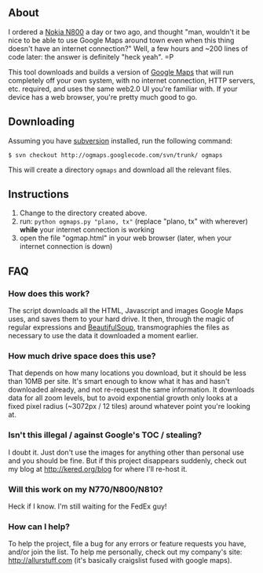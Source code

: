 ## About ##
I ordered a [Nokia N800](http://en.wikipedia.org/wiki/Nokia_N800) a day or two ago, and thought "man, wouldn't it be nice to be able to use Google Maps around town even when this thing doesn't have an internet connection?"  Well, a few hours and ~200 lines of code later: the answer is definitely "heck yeah".  =P

This tool downloads and builds a version of [Google Maps](http://maps.google.com/) that will run completely off your own system, with no internet connection, HTTP servers, etc. required, and uses the same web2.0 UI you're familiar with.  If your device has a web browser, you're pretty much good to go.

## Downloading ##
Assuming you have [subversion](http://subversion.tigris.org/) installed, run the following command:
```
$ svn checkout http://ogmaps.googlecode.com/svn/trunk/ ogmaps
```
This will create a directory `ogmaps` and download all the relevant files.

## Instructions ##
  1. Change to the directory created above.
  1. run: `python ogmaps.py "plano, tx"` (replace "plano, tx" with wherever) **while** your internet connection is working
  1. open the file "ogmap.html" in your web browser (later, when your internet connection is down)

## FAQ ##

### How does this work? ###
The script downloads all the HTML, Javascript and images Google Maps uses, and saves them to your hard drive.  It then, through the magic of regular expressions and [BeautifulSoup](http://www.crummy.com/software/BeautifulSoup/), transmographies the files as necessary to use the data it downloaded a moment earlier.

### How much drive space does this use? ###
That depends on how many locations you download, but it should be less than 10MB per site.  It's smart enough to know what it has and hasn't downloaded already, and not re-request the same information.  It downloads data for all zoom levels, but to avoid exponential growth only looks at a fixed pixel radius (~3072px / 12 tiles) around whatever point you're looking at.

### Isn't this illegal / against Google's TOC / stealing? ###
I doubt it.  Just don't use the images for anything other than personal use and you should be fine.  But if this project disappears suddenly, check out my blog at http://kered.org/blog for where I'll re-host it.

### Will this work on my N770/N800/N810? ###
Heck if I know.  I'm still waiting for the FedEx guy!

### How can I help? ###
To help the project, file a bug for any errors or feature requests you have, and/or join the list.  To help me personally, check out my company's site: http://allurstuff.com (it's basically craigslist fused with google maps).